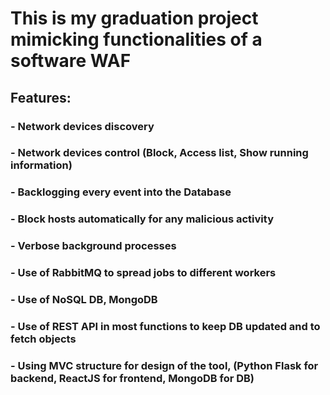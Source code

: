 # This is my graduation project mimicking functionalities of a software WAF
## Features:
### - Network devices discovery
### - Network devices control (Block, Access list, Show running information)
### - Backlogging every event into the Database
### - Block hosts automatically for any malicious activity
### - Verbose background processes
### - Use of RabbitMQ to spread jobs to different workers
### - Use of NoSQL DB, MongoDB
### - Use of REST API in most functions to keep DB updated and to fetch objects
### - Using MVC structure for design of the tool, (Python Flask for backend, ReactJS for frontend, MongoDB for DB)
